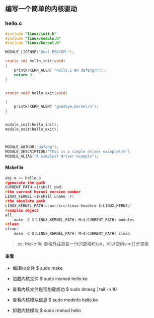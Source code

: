 ## 编写一个简单的内核驱动

### hello.c
```c
#include "linux/init.h"
#include "linux/module.h"
#include "linux/kernel.h"

MODULE_LICENSE("Dual BSD/GPL");

static int hello_init(void)
{
    printk(KERN_ALERT "hello,I am dafeng/n");
    return 0;
}


static void hello_exit(void)

{
    printk(KERN_ALERT "goodbye,kernel/n");
}


module_init(hello_init);
module_exit(hello_exit);



MODULE_AUTHOR("dafeng");
MODULE_DESCRIPTION("This is a simple driver example!/n");
MODULE_ALIAS("A simplest driver example");

```

#### Makefile
```c
obj-m += hello.o
#generate the path
CURRENT_PATH:=$(shell pwd)
#the current kernel version number
LINUX_KERNEL:=$(shell uname -r)
#the absolute path
LINUX_KERNEL_PATH:=/usr/src/linux-headers-$(LINUX_KERNEL)
#complie object
all:
    make -C $(LINUX_KERNEL_PATH) M=$(CURRENT_PATH) modules
#clean
clean:
    make -C $(LINUX_KERNEL_PATH) M=$(CURRENT_PATH) clean
```

> ps: Makefile 要格外注意每一行的空格和tab，可以使用vim打开查看

#### 查看
* 编译ko文件
$ sudo make 

* 加载内核文件 
$ sudo insmod hello.ko 

* 查看内核文件是否加载成功 
$ sudo dmesg | tail -n 10
 
* 查看内核模块信息 
$ sudo modinfo hello.ko
 
* 卸载内核模块 
$ sudo rmmod hello
